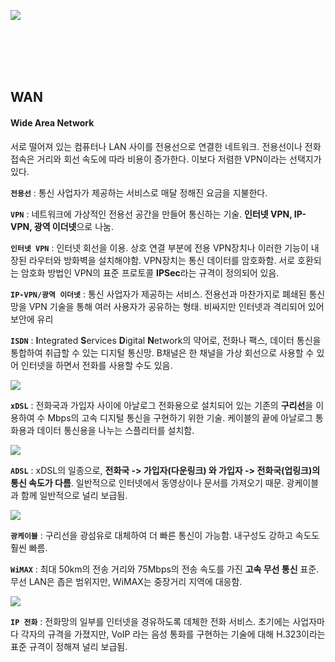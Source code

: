 ![](https://velog.velcdn.com/images/dodo4723/post/c97f1fb5-f5bb-4d2e-b58d-0a28b0cd747f/image.png)

<br>
<br>
<br>
<br>

## WAN
#### Wide Area Network

서로 떨어져 있는 컴퓨터나 LAN 사이를 전용선으로 연결한 네트워크. 전용선이나 전화 접속은 거리와 회선 속도에 따라 비용이 증가한다. 이보다 저렴한 VPN이라는 선택지가 있다.

**`전용선`** : 통신 사업자가 제공하는 서비스로 매달 정해진 요금을 지불한다.

**`VPN`** : 네트워크에 가상적인 전용선 공간을 만들어 통신하는 기술. **인터넷 VPN, IP-VPN, 광역 이더넷**으로 나눔.

**`인터넷 VPN`** : 인터넷 회선을 이용. 상호 연결 부분에 전용 VPN장치나 이러한 기능이 내장된 라우터와 방화벽을 설치해야함. VPN장치는 통신 데이터를 암호화함. 서로 호환되는 암호화 방법인 VPN의 표준 프로토콜 **IPSec**라는 규격이 정의되어 있음.

**`IP-VPN/광역 이더넷`** : 통신 사업자가 제공하는 서비스. 전용선과 마찬가지로 폐쇄된 통신망을 VPN 기술을 통해 여러 사용자가 공유하는 형태. 비싸지만 인터넷과 격리되어 있어 보안에 유리

**`ISDN`** : **I**ntegrated **S**ervices **D**igital **N**etwork의 약어로, 전화나 팩스, 데이터 통신을 통합하여 취급할 수 있는 디지털 통신망. B채널은 한 채널을 가상 회선으로 사용할 수 있어 인터넷을 하면서 전화를 사용할 수도 있음.

![](https://velog.velcdn.com/images/dodo4723/post/65cc314a-320d-44bf-8935-e0eb182bb316/image.jpg)


**`xDSL`** : 전화국과 가입자 사이에 아날로그 전화용으로 설치되어 있는 기존의 **구리선**을 이용하여 수 Mbps의 고속 디지털 통신을 구현하기 위한 기술. 케이블의 끝에 아날로그 통화용과 데이터 통신용을 나누는 스플리터를 설치함.

![](https://velog.velcdn.com/images/dodo4723/post/2e0c62fd-5f17-40c6-a8d4-c994218d5069/image.jpg)


**`ADSL`** : xDSL의 일종으로, **전화국 -> 가입자(다운링크) 와 가입자 -> 전화국(업링크)의 통신 속도가 다름**. 일반적으로 인터넷에서 동영상이나 문서를 가져오기 때문. 광케이블과 함께 일반적으로 널리 보급됨.

![](https://velog.velcdn.com/images/dodo4723/post/0642e348-bfdb-4d52-88e5-b094c1e44c39/image.jpg)


**`광케이블`** : 구리선을 광섬유로 대체하여 더 빠른 통신이 가능함. 내구성도 강하고 속도도 훨씬 빠름.

**`WiMAX`** : 최대 50km의 전송 거리와 75Mbps의 전송 속도를 가진 **고속 무선 통신** 표준. 무선 LAN은 좁은 범위지만, WiMAX는 중장거리 지역에 대응함.

![](https://velog.velcdn.com/images/dodo4723/post/351d0fd3-b4c4-4ff9-94a1-c1bcbbedf385/image.jpg)


**`IP 전화`** : 전화망의 일부를 인터넷을 경유하도록 데체한 전화 서비스. 초기에는 사업자마다 각자의 규격을 가졌지만, VoIP 라는 음성 통화를 구현하는 기술에 대해 H.323이라는 표준 규격이 정해져 널리 보급됨.